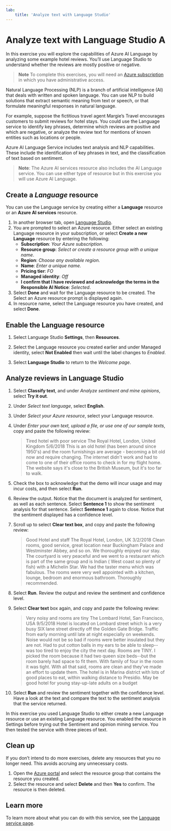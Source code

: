 ```yaml
---
lab:
    title: 'Analyze text with Language Studio'
---
```


# Analyze text with Language Studio A

In this exercise you will explore the capabilities of Azure AI Language by analyzing some example hotel reviews. You’ll use Language Studio to understand whether the reviews are mostly positive or negative.

> **Note**
> To complete this exercises, you will need an [Azure subscription](https://azure.microsoft.com/free?azure-portal=true) in which you have administrative access.

Natural Language Processing (NLP) is a branch of artificial intelligence (AI) that deals with written and spoken language. You can use NLP to build solutions that extract semantic meaning from text or speech, or that formulate meaningful responses in natural language.

For example, suppose the fictitious travel agent Margie’s Travel encourages customers to submit reviews for hotel stays. You could use the Language service to identify key phrases, determine which reviews are positive and which are negative, or analyze the review text for mentions of known entities such as locations or people.

Azure AI Language Service includes text analysis and NLP capabilities. These include the identification of key phrases in text, and the classification of text based on sentiment.

> **Note**: The Azure AI services resource also includes the AI Language service. You can use either type of resource but in this exercise you will use Azure AI Language.

## Create a *Language* resource

You can use the Language service by creating either a **Language** resource or an **Azure AI services** resource.

1.	In another browser tab, open [Language Studio](https://language.cognitive.azure.com/). 
1.	You are prompted to select an Azure resource. Either select an existing Language resource in your subscription, or select **Create a new Language** resource by entering the following:
    -	**Subscription**: *Your Azure subscription*.
    -	**Resource group**: *Select or create a resource group with a unique name*.
    -	**Region**: *Choose any available region.*
    -	**Name**: *Enter a unique name.*
    -	**Pricing tier**: *FO*
    -	**Managed identity**: *Off*
    -	**I confirm that I have reviewed and acknowledge the terms in the Responsible AI Notice**: *Selected*.
1.	Select **Done** and wait for the Language resource to be created. The Select an Azure resource prompt is displayed again.
1.	In resource name, select the Language resource you have created, and select **Done**.

## Enable the **Language** resource

1.	Select Language Studio **Settings**, then **Resources**.
 
1.	Select the Language resource you created earlier and under Managed identity, select **Not Enabled** then wait until the label changes to *Enabled*.
1.	Select **Language Studio** to return to the *Welcome page*.

## Analyze reviews in Language Studio

1.	Select **Classify text**, and under *Analyze sentiment and mine opinions*, select **Try it out**.
1.	Under *Select text language*, select **English**. 
1.	Under *Select your Azure resource*, select your Language resource.
1.	Under *Enter your own text, upload a file, or use one of our sample texts*, copy and paste the following review:

    >Tired hotel with poor service
    The Royal Hotel, London, United Kingdom
    5/6/2018
    This is an old hotel (has been around since 1950's) and the room furnishings are average - becoming a bit old now and require changing. The internet didn't work and had to come to one of their office rooms to check in for my flight home. The website says it's close to the British Museum, but it's too far to walk.

1.	Check the box to acknowledge that the demo will incur usage and may incur costs, and then select **Run**. 

1.	Review the output. Notice that the document is analyzed for sentiment, as well as each sentence. Select **Sentence 1** to show the sentiment analysis for that sentence. Select **Sentence 1** again to close. Notice that the sentiment displayed has a confidence level.

1.	Scroll up to select **Clear text box**, and copy and paste the following review:
 
    >Good Hotel and staff
    The Royal Hotel, London, UK
    3/2/2018
    Clean rooms, good service, great location near Buckingham Palace and Westminster Abbey, and so on. We thoroughly enjoyed our stay. The courtyard is very peaceful and we went to a restaurant which is part of the same group and is Indian ( West coast so plenty of fish) with a Michelin Star. We had the taster menu which was fabulous. The rooms were very well appointed with a kitchen, lounge, bedroom and enormous bathroom. Thoroughly recommended.

1.	Select **Run**. Review the output and review the sentiment and confidence level.

1.	Select **Clear text** box again, and copy and paste the following review:

    >Very noisy and rooms are tiny
    The Lombard Hotel, San Francisco, USA
    9/5/2018
    Hotel is located on Lombard street which is a very busy SIX lane street directly off the Golden Gate Bridge. Traffic from early morning until late at night especially on weekends. Noise would not be so bad if rooms were better insulated but they are not. Had to put cotton balls in my ears to be able to sleep--was too tired to enjoy the city the next day. Rooms are TINY. I picked the room because it had two queen size beds--but the room barely had space to fit them. With family of four in the room it was tight. With all that said, rooms are clean and they've made an effort to update them. The hotel is in Marina district with lots of good places to eat, within walking distance to Presidio. May be good hotel for young stay-up-late adults on a budget

1. Select **Run** and review the sentiment together with the confidence level. Have a look at the text and compare the text to the sentiment analysis that the service returned.

In this exercise you used Language Studio to either create a new Language resource or use an existing Language resource. You enabled the resource in Settings before trying out the Sentiment and opinion mining service. You then tested the service with three pieces of text.

## Clean up
If you don’t intend to do more exercises, delete any resources that you no longer need. This avoids accruing any unnecessary costs.
1.	Open the [Azure portal]( https://portal.azure.com) and select the resource group that contains the resource you created. 
1.	Select the resource and select **Delete** and then **Yes** to confirm. The resource is then deleted.

## Learn more

To learn more about what you can do with this service, see the [Language service page](https://azure.microsoft.com/services/cognitive-services/language-service/).

